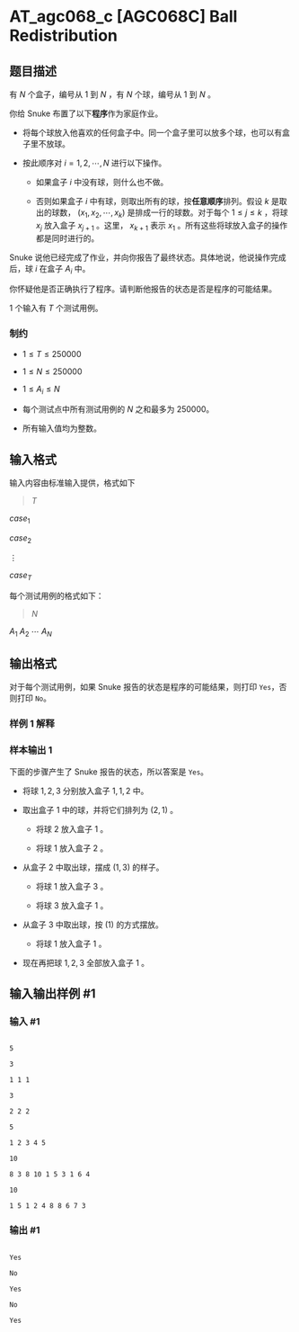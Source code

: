 # AT_agc068_c [AGC068C] Ball Redistribution

## 题目描述

有 $N$ 个盒子，编号从 $1$ 到 $N$ ，有 $N$ 个球，编号从 $1$ 到 $N$ 。

你给 Snuke 布置了以下**程序**作为家庭作业。

- 将每个球放入他喜欢的任何盒子中。同一个盒子里可以放多个球，也可以有盒子里不放球。
- 按此顺序对 $i = 1, 2, \cdots, N$ 进行以下操作。
    - 如果盒子 $i$ 中没有球，则什么也不做。
    - 否则如果盒子 $i$ 中有球，则取出所有的球，按**任意顺序**排列。假设 $k$ 是取出的球数， $(x_1, x_2, \cdots, x_k)$ 是排成一行的球数。对于每个 $1 \leq j \leq k$ ，将球 $x_j$ 放入盒子 $x_{j+1}$ 。这里， $x_{k+1}$ 表示 $x_1$ 。所有这些将球放入盒子的操作都是同时进行的。

Snuke 说他已经完成了作业，并向你报告了最终状态。具体地说，他说操作完成后，球 $i$ 在盒子 $A_i$ 中。

你怀疑他是否正确执行了程序。请判断他报告的状态是否是程序的可能结果。

$1$ 个输入有 $T$ 个测试用例。

### 制约

- $1 \leq T \leq 250000$
- $1 \leq N \leq 250000$
- $1 \leq A_i \leq N$
- 每个测试点中所有测试用例的 $N$ 之和最多为 $250000$。
- 所有输入值均为整数。

## 输入格式

输入内容由标准输入提供，格式如下

>$T$  
$case_1$  
$case_2$  
$\vdots$  
$case_T$  

每个测试用例的格式如下：

>$N$  
$A_1$ $A_2$ $\cdots$ $A_N$

## 输出格式

对于每个测试用例，如果 Snuke 报告的状态是程序的可能结果，则打印 `Yes`，否则打印 `No`。

### 样例 1 解释

### 样本输出 1

下面的步骤产生了 Snuke 报告的状态，所以答案是 `Yes`。

- 将球 $1, 2, 3$ 分别放入盒子 $1, 1, 2$ 中。
- 取出盒子 $1$ 中的球，并将它们排列为 $(2, 1)$ 。
    - 将球 $2$ 放入盒子 $1$ 。
    - 将球 $1$ 放入盒子 $2$ 。
- 从盒子 $2$ 中取出球，摆成 $(1, 3)$ 的样子。
    - 将球 $1$ 放入盒子 $3$ 。
    - 将球 $3$ 放入盒子 $1$ 。
- 从盒子 $3$ 中取出球，按 $(1)$ 的方式摆放。
    - 将球 $1$ 放入盒子 $1$ 。
- 现在再把球 $1, 2, 3$ 全部放入盒子 $1$ 。

## 输入输出样例 #1

### 输入 #1

```
5
3
1 1 1
3
2 2 2
5
1 2 3 4 5
10
8 3 8 10 1 5 3 1 6 4
10
1 5 1 2 4 8 8 6 7 3
```

### 输出 #1

```
Yes
No
Yes
No
Yes
```